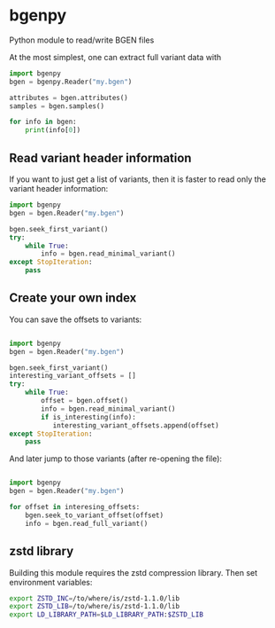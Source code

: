 # bgenpy
Python module to read/write BGEN files



At the most simplest, one can extract full variant data with
```python
import bgenpy
bgen = bgenpy.Reader("my.bgen")

attributes = bgen.attributes()
samples = bgen.samples()

for info in bgen:
    print(info[0])
```

## Read variant header information

If you want to just get a list of variants, then it is faster to read only the variant header information:
```python
import bgenpy
bgen = bgen.Reader("my.bgen")

bgen.seek_first_variant()
try:
    while True:
        info = bgen.read_minimal_variant()
except StopIteration:
    pass
```

## Create your own index

You can save the offsets to variants:

```python

import bgenpy
bgen = bgen.Reader("my.bgen")

bgen.seek_first_variant()
interesting_variant_offsets = []
try:
    while True:
        offset = bgen.offset()
        info = bgen.read_minimal_variant()
        if is_interesting(info):
           interesting_variant_offsets.append(offset)
except StopIteration:
    pass
```

And later jump to those variants (after re-opening the file):
```python

import bgenpy
bgen = bgen.Reader("my.bgen")

for offset in interesing_offsets:
    bgen.seek_to_variant_offset(offset)
    info = bgen.read_full_variant()
```


## zstd library

Building this module requires the zstd compression library. Then set environment variables:

```bash
export ZSTD_INC=/to/where/is/zstd-1.1.0/lib
export ZSTD_LIB=/to/where/is/zstd-1.1.0/lib
export LD_LIBRARY_PATH=$LD_LIBRARY_PATH:$ZSTD_LIB

```